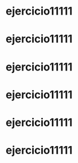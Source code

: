# ejercicio11111 
# ejercicio11111 
# ejercicio11111 
# ejercicio11111 
# ejercicio11111 
# ejercicio11111 